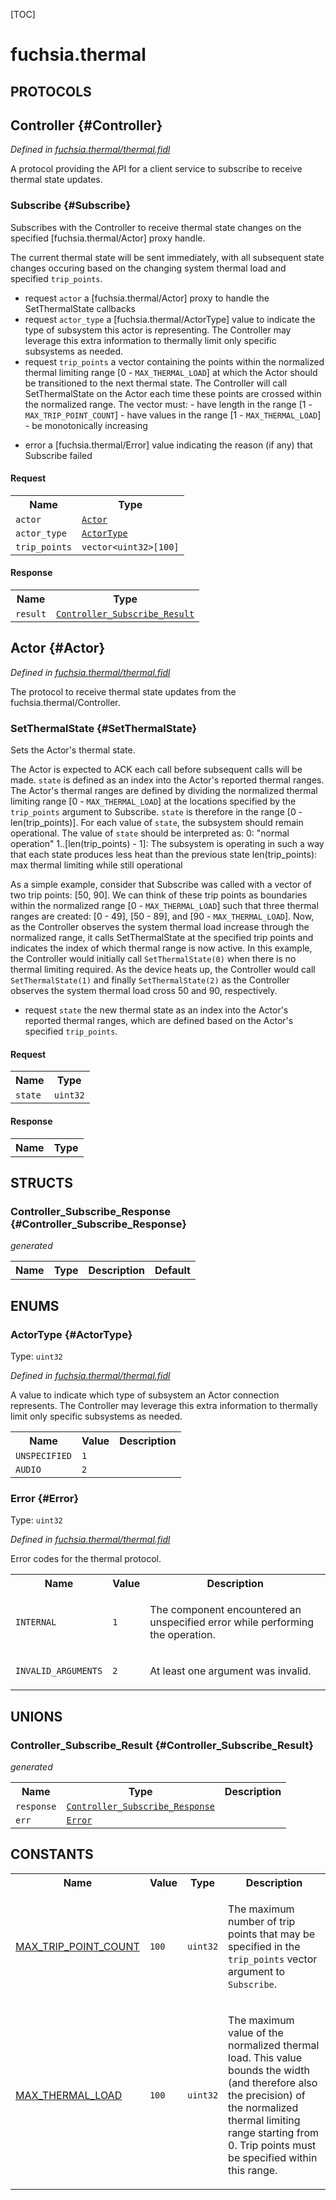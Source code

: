 [TOC]

# fuchsia.thermal


## **PROTOCOLS**

## Controller {#Controller}
*Defined in [fuchsia.thermal/thermal.fidl](https://fuchsia.googlesource.com/fuchsia/+/master/zircon/system/fidl/fuchsia-thermal/thermal.fidl#34)*

<p>A protocol providing the API for a client service to subscribe to receive thermal state updates.</p>

### Subscribe {#Subscribe}

<p>Subscribes with the Controller to receive thermal state changes on the specified
[fuchsia.thermal/Actor] proxy handle.</p>
<p>The current thermal state will be sent immediately, with all subsequent state changes
occuring based on the changing system thermal load and specified <code>trip_points</code>.</p>
<ul>
<li>request <code>actor</code> a [fuchsia.thermal/Actor] proxy to handle the SetThermalState callbacks</li>
<li>request <code>actor_type</code> a [fuchsia.thermal/ActorType] value to indicate the type of
subsystem this actor is representing. The Controller may leverage this extra
information to thermally limit only specific subsystems as needed.</li>
<li>request <code>trip_points</code> a vector containing the points within the normalized thermal
limiting range [0 - <code>MAX_THERMAL_LOAD</code>] at which the Actor should be transitioned to
the next thermal state. The Controller will call SetThermalState on the Actor each
time these points are crossed within the normalized range. The vector must:
- have length in the range [1 - <code>MAX_TRIP_POINT_COUNT</code>]
- have values in the range [1 - <code>MAX_THERMAL_LOAD</code>]
- be monotonically increasing</li>
</ul>
<ul>
<li>error a [fuchsia.thermal/Error] value indicating the reason (if any) that Subscribe failed</li>
</ul>

#### Request
<table>
    <tr><th>Name</th><th>Type</th></tr>
    <tr>
            <td><code>actor</code></td>
            <td>
                <code><a class='link' href='#Actor'>Actor</a></code>
            </td>
        </tr><tr>
            <td><code>actor_type</code></td>
            <td>
                <code><a class='link' href='#ActorType'>ActorType</a></code>
            </td>
        </tr><tr>
            <td><code>trip_points</code></td>
            <td>
                <code>vector&lt;uint32&gt;[100]</code>
            </td>
        </tr></table>


#### Response
<table>
    <tr><th>Name</th><th>Type</th></tr>
    <tr>
            <td><code>result</code></td>
            <td>
                <code><a class='link' href='#Controller_Subscribe_Result'>Controller_Subscribe_Result</a></code>
            </td>
        </tr></table>

## Actor {#Actor}
*Defined in [fuchsia.thermal/thermal.fidl](https://fuchsia.googlesource.com/fuchsia/+/master/zircon/system/fidl/fuchsia-thermal/thermal.fidl#59)*

<p>The protocol to receive thermal state updates from the fuchsia.thermal/Controller.</p>

### SetThermalState {#SetThermalState}

<p>Sets the Actor's thermal state.</p>
<p>The Actor is expected to ACK each call before subsequent calls will be made. <code>state</code> is
defined as an index into the Actor's reported thermal ranges. The Actor's thermal ranges
are defined by dividing the normalized thermal limiting range [0 - <code>MAX_THERMAL_LOAD</code>] at
the locations specified by the <code>trip_points</code> argument to Subscribe. <code>state</code> is therefore in
the range [0 - len(trip_points)]. For each value of <code>state</code>, the subsystem should remain
operational. The value of <code>state</code> should be interpreted as:
0: &quot;normal operation&quot;
1..[len(trip_points) - 1]: The subsystem is operating in such a way that each state
produces less heat than the previous state
len(trip_points): max thermal limiting while still operational</p>
<p>As a simple example, consider that Subscribe was called with a vector of two trip points:
[50, 90]. We can think of these trip points as boundaries within the normalized range
[0 - <code>MAX_THERMAL_LOAD</code>] such that three thermal ranges are created: [0 - 49], [50 - 89],
and [90 - <code>MAX_THERMAL_LOAD</code>]. Now, as the Controller observes the system thermal load
increase through the normalized range, it calls SetThermalState at the specified trip
points and indicates the index of which thermal range is now active. In this example, the
Controller would initially call <code>SetThermalState(0)</code> when there is no thermal limiting
required. As the device heats up, the Controller would call <code>SetThermalState(1)</code> and finally
<code>SetThermalState(2)</code> as the Controller observes the system thermal load cross 50 and 90,
respectively.</p>
<ul>
<li>request <code>state</code> the new thermal state as an index into the Actor's reported thermal
ranges, which are defined based on the Actor's specified <code>trip_points</code>.</li>
</ul>

#### Request
<table>
    <tr><th>Name</th><th>Type</th></tr>
    <tr>
            <td><code>state</code></td>
            <td>
                <code>uint32</code>
            </td>
        </tr></table>


#### Response
<table>
    <tr><th>Name</th><th>Type</th></tr>
    </table>



## **STRUCTS**

### Controller_Subscribe_Response {#Controller_Subscribe_Response}
*generated*





<table>
    <tr><th>Name</th><th>Type</th><th>Description</th><th>Default</th></tr>
</table>



## **ENUMS**

### ActorType {#ActorType}
Type: <code>uint32</code>

*Defined in [fuchsia.thermal/thermal.fidl](https://fuchsia.googlesource.com/fuchsia/+/master/zircon/system/fidl/fuchsia-thermal/thermal.fidl#9)*

<p>A value to indicate which type of subsystem an Actor connection represents. The Controller may
leverage this extra information to thermally limit only specific subsystems as needed.</p>


<table>
    <tr><th>Name</th><th>Value</th><th>Description</th></tr><tr>
            <td><code>UNSPECIFIED</code></td>
            <td><code>1</code></td>
            <td></td>
        </tr><tr>
            <td><code>AUDIO</code></td>
            <td><code>2</code></td>
            <td></td>
        </tr></table>

### Error {#Error}
Type: <code>uint32</code>

*Defined in [fuchsia.thermal/thermal.fidl](https://fuchsia.googlesource.com/fuchsia/+/master/zircon/system/fidl/fuchsia-thermal/thermal.fidl#15)*

<p>Error codes for the thermal protocol.</p>


<table>
    <tr><th>Name</th><th>Value</th><th>Description</th></tr><tr>
            <td><code>INTERNAL</code></td>
            <td><code>1</code></td>
            <td><p>The component encountered an unspecified error while performing the operation.</p>
</td>
        </tr><tr>
            <td><code>INVALID_ARGUMENTS</code></td>
            <td><code>2</code></td>
            <td><p>At least one argument was invalid.</p>
</td>
        </tr></table>





## **UNIONS**

### Controller_Subscribe_Result {#Controller_Subscribe_Result}
*generated*


<table>
    <tr><th>Name</th><th>Type</th><th>Description</th></tr><tr>
            <td><code>response</code></td>
            <td>
                <code><a class='link' href='#Controller_Subscribe_Response'>Controller_Subscribe_Response</a></code>
            </td>
            <td></td>
        </tr><tr>
            <td><code>err</code></td>
            <td>
                <code><a class='link' href='#Error'>Error</a></code>
            </td>
            <td></td>
        </tr></table>







## **CONSTANTS**

<table>
    <tr><th>Name</th><th>Value</th><th>Type</th><th>Description</th></tr><tr id="MAX_TRIP_POINT_COUNT">
            <td><a href="https://fuchsia.googlesource.com/fuchsia/+/master/zircon/system/fidl/fuchsia-thermal/thermal.fidl#25">MAX_TRIP_POINT_COUNT</a></td>
            <td>
                    <code>100</code>
                </td>
                <td><code>uint32</code></td>
            <td><p>The maximum number of trip points that may be specified in the <code>trip_points</code> vector argument to
<code>Subscribe</code>.</p>
</td>
        </tr>
    <tr id="MAX_THERMAL_LOAD">
            <td><a href="https://fuchsia.googlesource.com/fuchsia/+/master/zircon/system/fidl/fuchsia-thermal/thermal.fidl#30">MAX_THERMAL_LOAD</a></td>
            <td>
                    <code>100</code>
                </td>
                <td><code>uint32</code></td>
            <td><p>The maximum value of the normalized thermal load. This value bounds the width (and therefore
also the precision) of the normalized thermal limiting range starting from 0. Trip points must
be specified within this range.</p>
</td>
        </tr>
    
</table>



